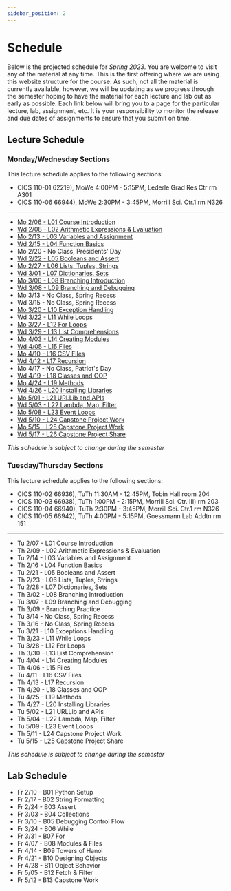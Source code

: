 ```yaml
---
sidebar_position: 2
---
```


# Schedule

Below is the projected schedule for *Spring 2023*. You are welcome to visit any of the material at any time. This is the first offering where we are using this website structure for the course. As such, not all the material is currently available, however, we will be updating as we progress through the semester hoping to have the material for each lecture and lab out as early as possible. Each link below will bring you to a page for the particular lecture, lab, assignment, etc. It is your responsibility to monitor the release and due dates of assignments to ensure that you submit on time.

## Lecture Schedule

### Monday/Wednesday Sections

This lecture schedule applies to the following sections:

- CICS 110-01 62219), MoWe 4:00PM - 5:15PM, Lederle Grad Res Ctr rm A301
- CICS 110-06 66944), MoWe 2:30PM - 3:45PM, Morrill Sci. Ctr.1 rm N326

---

- [Mo 2/06 - L01 Course Introduction](../lectures/introduction/)
- [Wd 2/08 - L02 Arithmetic Expressions & Evaluation](../lectures/arith-exprs/)
- [Mo 2/13 - L03 Variables and Assignment](../lectures/vars-and-assignment/)
- [Wd 2/15 - L04 Function Basics](../lectures/function-basics/)
- Mo 2/20 - No Class, Presidents' Day
- [Wd 2/22 - L05 Booleans and Assert](../lectures/booleans-and-assert/)
- [Mo 2/27 - L06 Lists, Tuples, Strings](../lectures/lists-tuples-sets/)
- [Wd 3/01 - L07 Dictionaries, Sets](../lectures/dictionaries-sets/)
- [Mo 3/06 - L08 Branching Introduction](../lectures/branching-intro/)
- [Wd 3/08 - L09 Branching and Debugging](../lectures/branching-debugging/)
- Mo 3/13 - No Class, Spring Recess
- Wd 3/15 - No Class, Spring Recess
- [Mo 3/20 - L10 Exception Handling](../lectures/exceptions/)
- [Wd 3/22 - L11 While Loops](../lectures/while/)
- [Mo 3/27 - L12 For Loops](../lectures/for/)
- [Wd 3/29 - L13 List Comprehensions](../lectures/list-comps/)
- [Mo 4/03 - L14 Creating Modules](../lectures/creating-modules/)
- [Wd 4/05 - L15 Files](../lectures/files/)
- [Mo 4/10 - L16 CSV Files](../lectures/csv-files/)
- [Wd 4/12 - L17 Recursion](../lectures/recursion/)
- Mo 4/17 - No Class, Patriot's Day
- [Wd 4/19 - L18 Classes and OOP](../lectures/classes-and-oop/)
- [Mo 4/24 - L19 Methods](../lectures/methods/)
- [Wd 4/26 - L20 Installing Libraries](../lectures/libraries/)
- [Mo 5/01 - L21 URLLib and APIs](../lectures/urllib-apis/)
- [Wd 5/03 - L22 Lambda, Map, Filter](../lectures/lambda-map-filter/)
- [Mo 5/08 - L23 Event Loops](../lectures/event-loops/)
- [Wd 5/10 - L24 Capstone Project Work](../lectures/capstone-work-1/)
- [Mo 5/15 - L25 Capstone Project Work](../lectures/capstone-work-2/)
- [Wd 5/17 - L26 Capstone Project Share](../lectures/capstone-project/)

*This schedule is subject to change during the semester*

### Tuesday/Thursday Sections

This lecture schedule applies to the following sections:

- CICS 110-02 66936), TuTh 11:30AM - 12:45PM, Tobin Hall room 204
- CICS 110-03 66938), TuTh 1:00PM - 2:15PM, Morrill Sci. Ctr. III) rm 203
- CICS 110-04 66940), TuTh 2:30PM - 3:45PM, Morrill Sci. Ctr.1 rm N326
- CICS 110-05 66942), TuTh 4:00PM - 5:15PM, Goessmann Lab Addtn rm 151

---

- Tu 2/07 - L01 Course Introduction
- Th 2/09 - L02 Arithmetic Expressions & Evaluation
- Tu 2/14 - L03 Variables and Assignment
- Th 2/16 - L04 Function Basics
- Tu 2/21 - L05 Booleans and Assert
- Th 2/23 - L06 Lists, Tuples, Strings
- Tu 2/28 - L07 Dictionaries, Sets
- Th 3/02 - L08 Branching Introduction
- Tu 3/07 - L09 Branching and Debugging
- Th 3/09 - Branching Practice
- Tu 3/14 - No Class, Spring Recess
- Th 3/16 - No Class, Spring Recess
- Tu 3/21 - L10 Exceptions Handling 
- Th 3/23 - L11 While Loops
- Tu 3/28 - L12 For Loops
- Th 3/30 - L13 List Comprehension
- Tu 4/04 - L14 Creating Modules
- Th 4/06 - L15 Files
- Tu 4/11 - L16 CSV Files
- Th 4/13 - L17 Recursion
- Th 4/20 - L18 Classes and OOP
- Tu 4/25 - L19 Methods
- Th 4/27 - L20 Installing Libraries 
- Tu 5/02 - L21 URLLib and APIs
- Th 5/04 - L22 Lambda, Map, Filter
- Tu 5/09 - L23 Event Loops
- Th 5/11 - L24 Capstone Project Work
- Tu 5/15 - L25 Capstone Project Share

*This schedule is subject to change during the semester*

## Lab Schedule

- Fr 2/10 - B01 Python Setup
- Fr 2/17 - B02 String Formatting
- Fr 2/24 - B03 Assert
- Fr 3/03 - B04 Collections
- Fr 3/10 - B05 Debugging Control Flow
- Fr 3/24 - B06 While
- Fr 3/31 - B07 For
- Fr 4/07 - B08 Modules & Files
- Fr 4/14 - B09 Towers of Hanoi
- Fr 4/21 - B10 Designing Objects
- Fr 4/28 - B11 Object Behavior
- Fr 5/05 - B12 Fetch & Filter
- Fr 5/12 - B13 Capstone Work